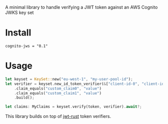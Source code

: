 A minimal library to handle verifying a JWT token against an AWS Cognito JWKS key set

# Install

```
cognito-jws = "0.1"
```

# Usage

```rust
let keyset = KeySet::new("eu-west-1", "my-user-pool-id");
let verifier = keyset.new_id_token_verifier(&["client-id-0", "client-id-1"])
    .claim_equals("custom_claim0", "value")
    .claim_equals("custom_claim1", "value")
    .build();

let claims: MyClaims = keyset.verify(token, verifier).await?;
```

This library builds on top of [jwt-rust](https://github.com/rib/jwt-rust)
token verifiers.
